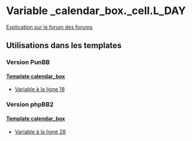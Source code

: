 # Variable _calendar_box._cell.L_DAY
[Explication sur le forum des forums](http://forum.forumactif.com/t294113-listing-des-variables#_calendar_box._cell.L_DAY)
## Utilisations dans les templates
### Version PunBB
#### [Template calendar_box](punbb/calendar_box.md)
* [Variable à la ligne 18](../punbb/calendar_box.tpl#L18)
### Version phpBB2
#### [Template calendar_box](subsilver/calendar_box.md)
* [Variable à la ligne 28](../subsilver/calendar_box.tpl#L28)